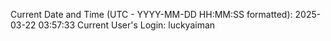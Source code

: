 Current Date and Time (UTC - YYYY-MM-DD HH:MM:SS formatted): 2025-03-22 03:57:33
Current User's Login: luckyaiman
